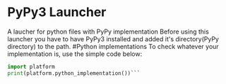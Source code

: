 # PyPy3 Launcher
 A laucher for python files with PyPy implementation
 Before using this launcher you have to have PyPy3 installed and added it's directory(PyPy directory) to the path.
#Python implementations
 To check whatever your implementation is, use the simple code below:
 ```py
 import platform
 print(platform.python_implementation())```
